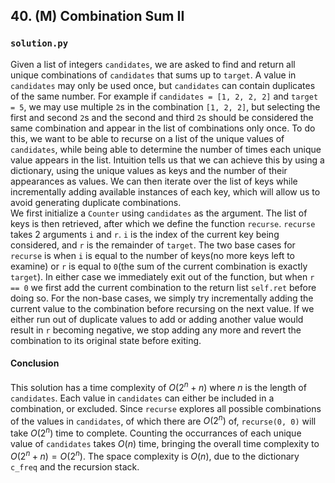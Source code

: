 ## 40. (M) Combination Sum II

### `solution.py`
Given a list of integers `candidates`, we are asked to find and return all unique combinations of `candidates` that sums up to `target`. A value in `candidates` may only be used once, but `candidates` can contain duplicates of the same number. For example if `candidates = [1, 2, 2, 2]` and `target = 5`, we may use multiple `2`s in the combination `[1, 2, 2]`, but selecting the first and second `2`s and the second and third `2`s should be considered the same combination and appear in the list of combinations only once. To do this, we want to be able to recurse on a list of the unique values of `candidates`, while being able to determine the number of times each unique value appears in the list. Intuition tells us that we can achieve this by using a dictionary, using the unique values as keys and the number of their appearances as values. We can then iterate over the list of keys while incrementally adding available instances of each key, which will allow us to avoid generating duplicate combinations.  
We first initialize a `Counter` using `candidates` as the argument. The list of keys is then retrieved, after which we define the function `recurse`. `recurse` takes 2 arguments `i` and `r`. `i` is the index of the current key being considered, and `r` is the remainder of `target`. The two base cases for `recurse` is when `i` is equal to the number of keys(no more keys left to examine) or `r` is equal to `0`(the sum of the current combination is exactly `target`). In either case we immediately exit out of the function, but when `r == 0` we first add the current combination to the return list `self.ret` before doing so. For the non-base cases, we simply try incrementally adding the current value to the combination before recursing on the next value. If we either run out of duplicate values to add or adding another value would result in `r` becoming negative, we stop adding any more and revert the combination to its original state before exiting.  

#### Conclusion
This solution has a time complexity of $O(2^n+n)$ where $n$ is the length of `candidates`. Each value in `candidates` can either be included in a combination, or excluded. Since `recurse` explores all possible combinations of the values in `candidates`, of which there are $O(2^n)$ of, `recurse(0, 0)` will take $O(2^n)$ time to complete. Counting the occurrances of each unique value of `candidates` takes $O(n)$ time, bringing the overall time complexity to $O(2^n+n) = O(2^n)$. The space complexity is $O(n)$, due to the dictionary `c_freq` and the recursion stack.  
  

